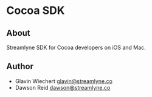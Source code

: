 # Cocoa SDK

## About
Streamlyne SDK for Cocoa developers on iOS and Mac.

## Author
- Glavin Wiechert <glavin@streamlyne.co>
- Dawson Reid <dawson@streamlyne.co>

